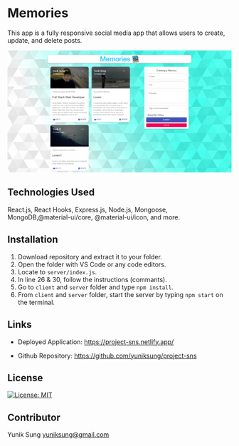 # Memories 
This app is a fully responsive social media app that allows users to create, update, and delete posts.

![demo](https://github.com/yuniksung/project-sns/blob/main/client/public/project-sns1.jpg?raw=true)

## Technologies Used
React.js, React Hooks, Express.js, Node.js, Mongoose, MongoDB,@material-ui/core, @material-ui/icon, and more.


## Installation
1. Download repository and extract it to your folder.  
2. Open the folder with VS Code or any code editors.
3. Locate to `server/index.js`.
4. In line 26 & 30, follow the instructions (commants).
5. Go to `client` and `server` folder and type `npm install`. 
6. From `client` and `server` folder, start the server by typing `npm start` on the terminal.



## Links
- Deployed Application:
https://project-sns.netlify.app/

- Github Repository:
https://github.com/yuniksung/project-sns

## License
[![License: MIT](https://img.shields.io/badge/License-MIT-yellow.svg)](https://opensource.org/licenses/MIT)


## Contributor
Yunik Sung yuniksung@gmail.com